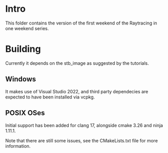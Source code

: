 # Intro

This folder contains the version of the first weekend of the Raytracing in one weekend series.

# Building

Currently it depends on the stb_image as suggested by the tutorials.

## Windows

It makes use of Visual Studio 2022, and third party dependecies are expected to have been installed via vcpkg.

## POSIX OSes

Initial support has been added for clang 17, alongside cmake 3.26 and ninja 1.11.1.

Note that there are still some issues, see the CMakeLists.txt file for more information.
